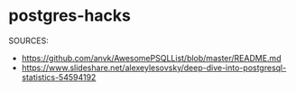 # postgres-hacks

SOURCES:
- https://github.com/anvk/AwesomePSQLList/blob/master/README.md
- https://www.slideshare.net/alexeylesovsky/deep-dive-into-postgresql-statistics-54594192
